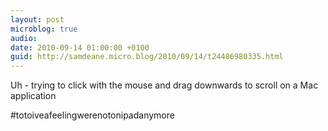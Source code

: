 ```yaml
---
layout: post
microblog: true
audio: 
date: 2010-09-14 01:00:00 +0100
guid: http://samdeane.micro.blog/2010/09/14/t24486980335.html
---
```

Uh - trying to click with the mouse and drag downwards to scroll on a Mac application

#totoiveafeelingwerenotonipadanymore
